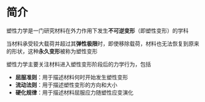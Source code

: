 # 简介

塑性力学是一门研究材料在外力作用下发生**不可逆变形**（即塑性变形）的学科

当材料承受较大载荷并超过其**弹性极限**时，即使移除载荷，材料也无法恢复到原来的形状，这种**永久变形**被称为塑性变形

塑性力学主要关注材料进入塑性变形阶段后的力学行为，包括

- **屈服准则**：用于描述材料何时开始发生塑性变形
- **流动法则**：用于描述塑性变形的方向和大小
- **硬化规律**：用于描述材料屈服应力随塑性应变演化